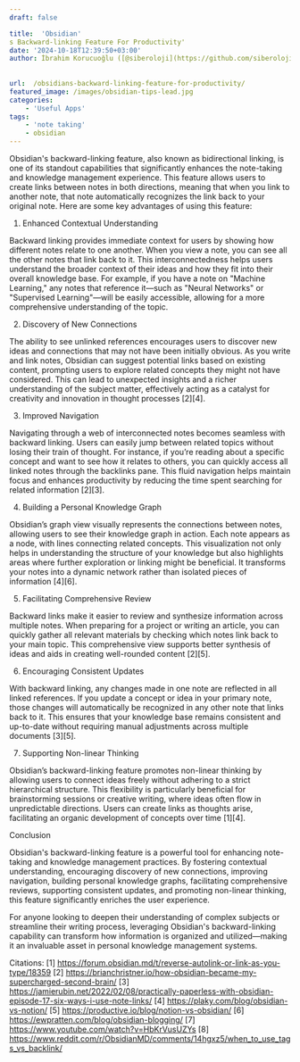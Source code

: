 ```yaml
---
draft: false

title:  'Obsidian'
s Backward-linking Feature For Productivity'
date: '2024-10-18T12:39:50+03:00'
author: İbrahim Korucuoğlu ([@siberoloji](https://github.com/siberoloji))
 
 
url:  /obsidians-backward-linking-feature-for-productivity/
featured_image: /images/obsidian-tips-lead.jpg
categories:
    - 'Useful Apps'
tags:
    - 'note taking'
    - obsidian
---
```



Obsidian's backward-linking feature, also known as bidirectional linking, is one of its standout capabilities that significantly enhances the note-taking and knowledge management experience. This feature allows users to create links between notes in both directions, meaning that when you link to another note, that note automatically recognizes the link back to your original note. Here are some key advantages of using this feature:



1. Enhanced Contextual Understanding



Backward linking provides immediate context for users by showing how different notes relate to one another. When you view a note, you can see all the other notes that link back to it. This interconnectedness helps users understand the broader context of their ideas and how they fit into their overall knowledge base. For example, if you have a note on "Machine Learning," any notes that reference it—such as "Neural Networks" or "Supervised Learning"—will be easily accessible, allowing for a more comprehensive understanding of the topic.



2. Discovery of New Connections



The ability to see unlinked references encourages users to discover new ideas and connections that may not have been initially obvious. As you write and link notes, Obsidian can suggest potential links based on existing content, prompting users to explore related concepts they might not have considered. This can lead to unexpected insights and a richer understanding of the subject matter, effectively acting as a catalyst for creativity and innovation in thought processes [2][4].



3. Improved Navigation



Navigating through a web of interconnected notes becomes seamless with backward linking. Users can easily jump between related topics without losing their train of thought. For instance, if you’re reading about a specific concept and want to see how it relates to others, you can quickly access all linked notes through the backlinks pane. This fluid navigation helps maintain focus and enhances productivity by reducing the time spent searching for related information [2][3].



4. Building a Personal Knowledge Graph



Obsidian’s graph view visually represents the connections between notes, allowing users to see their knowledge graph in action. Each note appears as a node, with lines connecting related concepts. This visualization not only helps in understanding the structure of your knowledge but also highlights areas where further exploration or linking might be beneficial. It transforms your notes into a dynamic network rather than isolated pieces of information [4][6].



5. Facilitating Comprehensive Review



Backward links make it easier to review and synthesize information across multiple notes. When preparing for a project or writing an article, you can quickly gather all relevant materials by checking which notes link back to your main topic. This comprehensive view supports better synthesis of ideas and aids in creating well-rounded content [2][5].



6. Encouraging Consistent Updates



With backward linking, any changes made in one note are reflected in all linked references. If you update a concept or idea in your primary note, those changes will automatically be recognized in any other note that links back to it. This ensures that your knowledge base remains consistent and up-to-date without requiring manual adjustments across multiple documents [3][5].



7. Supporting Non-linear Thinking



Obsidian’s backward-linking feature promotes non-linear thinking by allowing users to connect ideas freely without adhering to a strict hierarchical structure. This flexibility is particularly beneficial for brainstorming sessions or creative writing, where ideas often flow in unpredictable directions. Users can create links as thoughts arise, facilitating an organic development of concepts over time [1][4].



Conclusion



Obsidian's backward-linking feature is a powerful tool for enhancing note-taking and knowledge management practices. By fostering contextual understanding, encouraging discovery of new connections, improving navigation, building personal knowledge graphs, facilitating comprehensive reviews, supporting consistent updates, and promoting non-linear thinking, this feature significantly enriches the user experience.



For anyone looking to deepen their understanding of complex subjects or streamline their writing process, leveraging Obsidian's backward-linking capability can transform how information is organized and utilized—making it an invaluable asset in personal knowledge management systems.



Citations: [1] https://forum.obsidian.md/t/reverse-autolink-or-link-as-you-type/18359 [2] https://brianchristner.io/how-obsidian-became-my-supercharged-second-brain/ [3] https://jamierubin.net/2022/02/08/practically-paperless-with-obsidian-episode-17-six-ways-i-use-note-links/ [4] https://plaky.com/blog/obsidian-vs-notion/ [5] <a href="https://productive.io/blog/notion-vs-obsidian/" target="_blank" rel="noopener" title="">https://productive.io/blog/notion-vs-obsidian/</a> [6] https://ewpratten.com/blog/obsidian-blogging/ [7] https://www.youtube.com/watch?v=HbKrVusUZYs [8] https://www.reddit.com/r/ObsidianMD/comments/14hgxz5/when_to_use_tags_vs_backlink/
